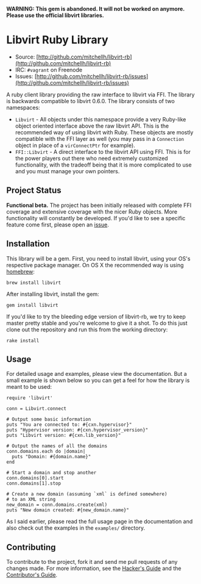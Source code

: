 **WARNING: This gem is abandoned. It will not be worked on anymore. Please use the official libvirt libraries.**

# Libvirt Ruby Library

* Source: [http://github.com/mitchellh/libvirt-rb](http://github.com/mitchellh/libvirt-rb)
* IRC: `#vagrant` on Freenode
* Issues: [http://github.com/mitchellh/libvirt-rb/issues](http://github.com/mitchellh/libvirt-rb/issues)

A ruby client library providing the raw interface to libvirt via
FFI. The library is backwards compatible to libvirt 0.6.0. The
library consists of two namespaces:

* `Libvirt` - All objects under this namespace provide a very Ruby-like
  object oriented interface above the raw libvirt API. This is the recommended
  way of using libvirt with Ruby. These objects are mostly compatible with
  the FFI layer as well (you may pass in a `Connection` object in place of
  a `virConnectPtr` for example).
* `FFI::Libvirt` - A direct interface to the libvirt API using FFI. This is
  for the power players out there who need extremely customized functionality,
  with the tradeoff being that it is more complicated to use and you must manage
  your own pointers.

## Project Status

**Functional beta.** The project has been initially released with complete
FFI coverage and extensive coverage with the nicer Ruby objects. More
functionality will constantly be developed. If you'd like to see a specific
feature come first, please open an [issue](http://github.com/mitchellh/libvirt-rb/issues).

## Installation

This library will be a gem. First, you need to install libvirt, using
your OS's respective package manager. On OS X the recommended way is
using [homebrew](http://github.com/mxcl/homebrew):

    brew install libvirt

After installing libvirt, install the gem:

    gem install libvirt

If you'd like to try the bleeding edge version of libvirt-rb, we try
to keep master pretty stable and you're welcome to give it a shot. To
do this just clone out the repository and run this from the working
directory:

    rake install

## Usage

For detailed usage and examples, please view the documentation. But
a small example is shown below so you can get a feel for how the library
is meant to be used:

    require 'libvirt'

    conn = Libvirt.connect

    # Output some basic information
    puts "You are connected to: #{cxn.hypervisor}"
    puts "Hypervisor version: #{cxn.hypervisor_version}"
    puts "Libvirt version: #{cxn.lib_version}"

    # Output the names of all the domains
    conn.domains.each do |domain|
      puts "Domain: #{domain.name}"
    end

    # Start a domain and stop another
    conn.domains[0].start
    conn.domains[1].stop

    # Create a new domain (assuming `xml` is defined somewhere)
    # to an XML string
    new_domain = conn.domains.create(xml)
    puts "New domain created: #{new_domain.name}"

As I said earlier, please read the full usage page in the documentation
and also check out the examples in the `examples/` directory.

## Contributing

To contribute to the project, fork it and send me pull requests of any
changes made. For more information, see the [Hacker's Guide](http://github.com/mitchellh/libvirt-rb/wiki/Hacker's-Guide)
and the [Contributor's Guide](http://github.com/mitchellh/libvirt-rb/wiki/Contributor's-Guide).

